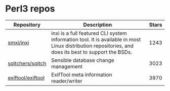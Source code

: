 # Perl3 repos

| Repository                                                | Description                                                                                                                                          | Stars |
| --------------------------------------------------------- | ---------------------------------------------------------------------------------------------------------------------------------------------------- | ----- |
| [smxi/inxi](https://github.com/smxi/inxi)                 | inxi is a full featured CLI system information tool. It is available in most Linux distribution repositories, and does its best to support the BSDs. | 1243  |
| [sqitchers/sqitch](https://github.com/sqitchers/sqitch)   | Sensible database change management                                                                                                                  | 3023  |
| [exiftool/exiftool](https://github.com/exiftool/exiftool) | ExifTool meta information reader/writer                                                                                                              | 3970  |
